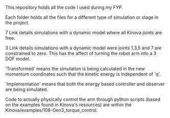 This repository holds all the code I used during my FYP.

Each folder holds all the files for a different type of simulation or stage in the project. 

7 Link details simulations with a dynamic model where all Kinova joints are free.

3 Link details simulations with a dynamic model were joints 1,3,5 and 7 are constrained to zero. This has the affect of turning the robot arm into a 3 DOF model.

'Transformed' means the simulation is being calculated in the new momentum coordinates such that the kinetic energy is independent of 'q'.

'Implementation' means that both the energy based controller and observer are being simulated.

Code to actually physically control the arm through python scripts (based on the examples found in Kinova's resources) are within the Kinova/examples/108-Gen3_torque_control.

